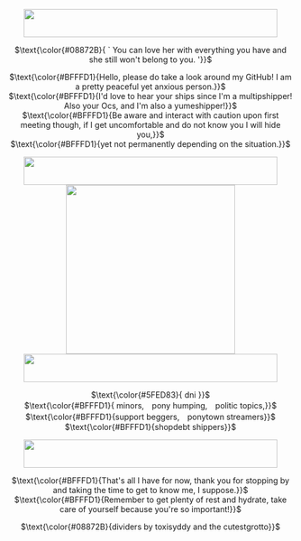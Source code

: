 </p>

<div align="center">

  <img src="https://64.media.tumblr.com/d065b45245a7b2d466adff3af75a3be2/8ad290d8a8f3bf85-c8/s2048x3072/20b0c43041caf88694bbfe1d67be9b3a481f478e.pnj" width="450" height="50">  

  $\text{\color{#08872B}{  ` You can love her with everything you have and she still won't belong to you. '}}$

$\text{\color{#BFFFD1}{Hello, please do take a look around my GitHub! I am a pretty peaceful yet anxious person.}}$ <br/> $\text{\color{#BFFFD1}{I'd love to hear your ships since I'm a multipshipper! Also your Ocs, and I'm also a yumeshipper!}}$ <br/> $\text{\color{#BFFFD1}{Be aware and interact with caution upon first meeting though, if I get uncomfortable and do not know you I will hide you,}}$ <br/> $\text{\color{#BFFFD1}{yet not permanently depending on the situation.}}$

  <img src="https://64.media.tumblr.com/6a24795130cc4e6ed7787e4b68b842c7/4904a4f82601424c-79/s2048x3072/3902661d6285b15218dbceef46cf6d5e24a72642.pnj" width="450" height="50">  

  </div>

  <div align="center">
  
  <img src="https://i.pinimg.com/736x/6c/de/db/6cdedb95126567971e80fe6055a25ec6.jpg" width="300" height="300">
 
  </div>

  <div align="center">

  <img src="https://64.media.tumblr.com/6a24795130cc4e6ed7787e4b68b842c7/4904a4f82601424c-79/s2048x3072/3902661d6285b15218dbceef46cf6d5e24a72642.pnj" width="450" height="50">  

$\text{\color{#5FED83}{ dni }}$ <br/>
$\text{\color{#BFFFD1}{ minors,　pony humping,　politic topics,}}$ <br/> $\text{\color{#BFFFD1}{support beggers,　ponytown streamers}}$ <br/> $\text{\color{#BFFFD1}{shopdebt shippers}}$

  <img src="https://64.media.tumblr.com/d065b45245a7b2d466adff3af75a3be2/8ad290d8a8f3bf85-c8/s2048x3072/20b0c43041caf88694bbfe1d67be9b3a481f478e.pnj" width="450" height="50">  

$\text{\color{#BFFFD1}{That's all I have for now, thank you for stopping by and taking the time to get to know me, I suppose.}}$ <br/> $\text{\color{#BFFFD1}{Remember to get plenty of rest and hydrate, take care of yourself because you're so important!}}$

$\text{\color{#08872B}{dividers by toxisyddy and the cutestgrotto}}$

</div>
